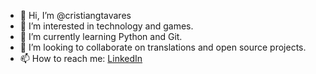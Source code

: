 - 👋 Hi, I’m @cristiangtavares
- 👀 I’m interested in technology and games.
- 🌱 I’m currently learning Python and Git.
- 💞️ I’m looking to collaborate on translations and open source projects.
- 📫 How to reach me: [LinkedIn](https://www.linkedin.com/in/cristiangtavares/)

<!---
cristiangtavares/cristiangtavares is a ✨ special ✨ repository because its `README.md` (this file) appears on your GitHub profile.
You can click the Preview link to take a look at your changes.
--->
